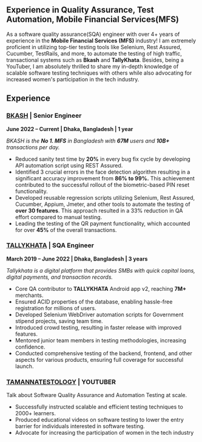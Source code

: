 ## Experience in Quality Assurance, Test Automation, Mobile Financial Services(MFS)

As a software quality assurance(SQA) engineer with over 4+ 
years of experience in the **Mobile Financial Services (MFS)**
industry! I am extremely proficient in utilizing top-tier 
testing tools like Selenium, Rest Assured, Cucumber, 
TestRails, and more, to automate the testing of high traffic, 
transactional systems such as **Bkash** and **TallyKhata**. Besides, being a YouTuber, 
I am absolutely thrilled to share my in-depth knowledge of 
scalable software testing techniques with others while also 
advocating for increased women's participation in the tech industry.

## Experience

### [BKASH](https://www.bkash.com/) | Senior Engineer
**June 2022 – Current | Dhaka, Bangladesh | 1 year**

_BKASH is the **No 1. MFS** in Bangladesh with **67M** users and **10B+** transactions per day._
-  Reduced sanity test time by **20%** in every bug fix cycle by developing API
automation script using REST Assured.
- Identified 3 crucial errors in the face detection algorithm resulting in a significant
accuracy improvement from **86% to 99%.** This achievement contributed to the
successful rollout of the biometric-based PIN reset functionality.
- Developed reusable regression scripts utilizing Selenium, Rest Assured, Cucumber,
Appium, Jmeter, and other tools to automate the testing of **over 30 features**. This
approach resulted in a 33% reduction in QA effort compared to manual testing.
- Leading the testing of the QR payment functionality, which accounted for over
**45%** of the overall transactions.

### [TALLYKHATA](https://tallykhata.com/) | SQA Engineer
**March 2019 – June 2022 | Dhaka, Bangladesh | 3 years**

_Tallykhata is a digital platform that provides SMBs with quick capital loans, digital payments, and transaction records._
- Core QA contributor to **TALLYKHATA** Android app v2, reaching **7M+** merchants.
- Ensured ACID properties of the database, enabling hassle-free registration for
millions of users.
- Developed Selenium WebDriver automation scripts for Government stipend
projects, saving team time.
- Introduced crowd testing, resulting in faster release with improved features.
- Mentored junior team members in testing methodologies, increasing confidence.
- Conducted comprehensive testing of the backend, frontend, and other aspects for
various products, ensuring full coverage for successful launch.

### [TAMANNATESTOLOGY](https://www.youtube.com/@tamannatestology) | YOUTUBER
Talk about Software Quality Assurance and Automation Testing at scale.
- Successfully instructed scalable and efficient testing techniques to 2000+
learners.
- Produced educational videos on software testing to lower the entry barrier for
individuals interested in software testing.
- Advocate for increasing the participation of women in the tech industry
